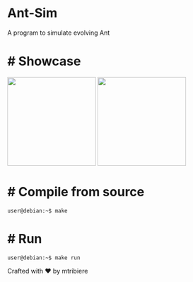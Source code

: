 # Ant-Sim
A program to simulate evolving Ant 

# # Showcase
<img src="/img/vid1.gif" width="200"> <img src="/img/vid2.gif" width="200">


# # Compile from source
```console
user@debian:~$ make
```

# # Run 
```console
user@debian:~$ make run
```
Crafted with :heart: by mtribiere
